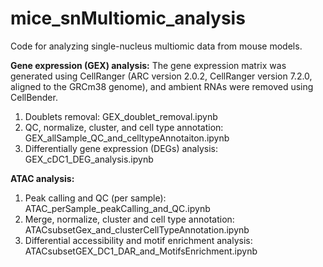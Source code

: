 # mice_snMultiomic_analysis

Code for analyzing single-nucleus multiomic data from mouse models.

**Gene expression (GEX) analysis:**
<be> The gene expression matrix was generated using CellRanger (ARC version 2.0.2, CellRanger version 7.2.0, aligned to the GRCm38 genome), and ambient RNAs were removed using CellBender.
1. Doublets removal: GEX_doublet_removal.ipynb
2. QC, normalize, cluster, and cell type annotation: GEX_allSample_QC_and_celltypeAnnotaiton.ipynb
3. Differentially gene expression (DEGs) analysis: GEX_cDC1_DEG_analysis.ipynb

**ATAC analysis:**
1. Peak calling and QC (per sample): ATAC_perSample_peakCalling_and_QC.ipynb
2. Merge, normalize, cluster and cell type annotation: ATACsubsetGex_and_clusterCellTypeAnnotation.ipynb
3. Differential accessibility and motif enrichment analysis: ATACsubsetGEX_DC1_DAR_and_MotifsEnrichment.ipynb
